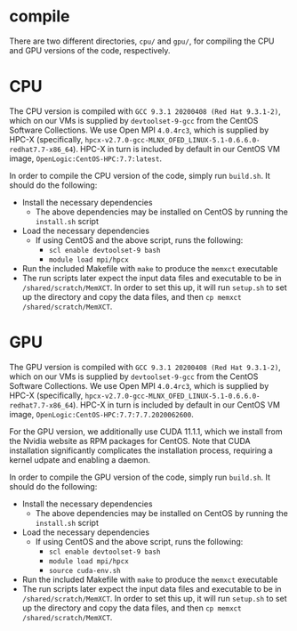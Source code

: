 # compile

There are two different directories, `cpu/` and `gpu/`, for compiling the CPU
and GPU versions of the code, respectively.

# CPU

The CPU version is compiled with `GCC 9.3.1 20200408 (Red Hat 9.3.1-2)`, which
on our VMs is supplied by `devtoolset-9-gcc` from the CentOS Software
Collections. We use Open MPI `4.0.4rc3`, which is supplied by HPC-X
(specifically, `hpcx-v2.7.0-gcc-MLNX_OFED_LINUX-5.1-0.6.6.0-redhat7.7-x86_64`).
HPC-X in turn is included by default in our CentOS VM image,
`OpenLogic:CentOS-HPC:7.7:latest`.

In order to compile the CPU version of the code, simply run `build.sh`. It
should do the following:

- Install the necessary dependencies
  - The above dependencies may be installed on CentOS by running the `install.sh` script
- Load the necessary dependencies
  - If using CentOS and the above script, runs the following:
    - `scl enable devtoolset-9 bash`
    - `module load mpi/hpcx`
- Run the included Makefile with `make` to produce the `memxct` executable
- The run scripts later expect the input data files and executable to
  be in `/shared/scratch/MemXCT`. In order to set this up, it will run
  `setup.sh` to set up the directory and copy the data files, and then `cp
  memxct /shared/scratch/MemXCT`.

# GPU

The GPU version is compiled with `GCC 9.3.1 20200408 (Red Hat 9.3.1-2)`, which
on our VMs is supplied by `devtoolset-9-gcc` from the CentOS Software
Collections. We use Open MPI `4.0.4rc3`, which is supplied by HPC-X
(specifically, `hpcx-v2.7.0-gcc-MLNX_OFED_LINUX-5.1-0.6.6.0-redhat7.7-x86_64`).
HPC-X in turn is included by default in our CentOS VM image,
`OpenLogic:CentOS-HPC:7.7:7.7.2020062600`.

For the GPU version, we additionally use CUDA 11.1.1, which we install from the
Nvidia website as RPM packages for CentOS. Note that CUDA installation
significantly complicates the installation process, requiring a kernel udpate
and enabling a daemon.

In order to compile the GPU version of the code, simply run `build.sh`. It
should do the following:

- Install the necessary dependencies
  - The above dependencies may be installed on CentOS by running the `install.sh` script
- Load the necessary dependencies
  - If using CentOS and the above script, runs the following:
    - `scl enable devtoolset-9 bash`
    - `module load mpi/hpcx`
    - `source cuda-env.sh`
- Run the included Makefile with `make` to produce the `memxct` executable
- The run scripts later expect the input data files and executable to
  be in `/shared/scratch/MemXCT`. In order to set this up, it will run
  `setup.sh` to set up the directory and copy the data files, and then `cp
  memxct /shared/scratch/MemXCT`.

